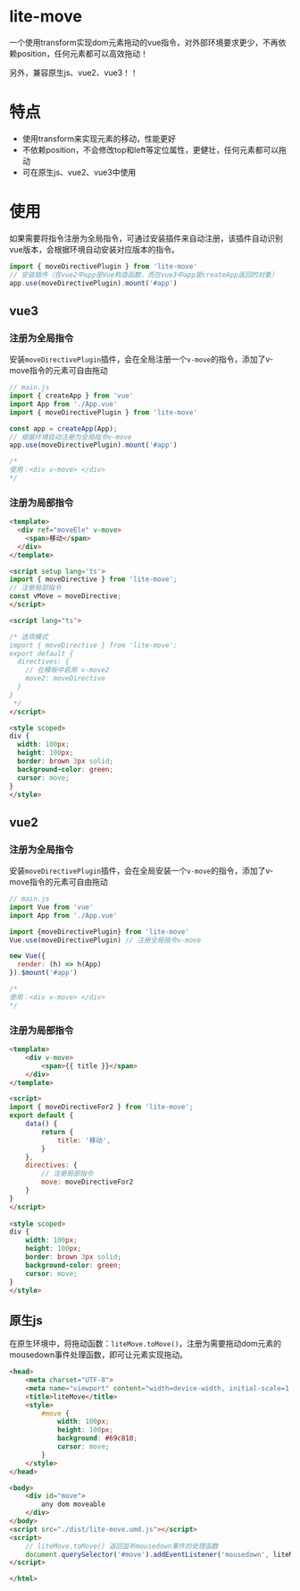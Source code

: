 # lite-move
一个使用transform实现dom元素拖动的vue指令，对外部环境要求更少，不再依赖position，任何元素都可以高效拖动！

另外，兼容原生js、vue2、vue3！！

# 特点

+ 使用transform来实现元素的移动，性能更好
+ 不依赖position，不会修改top和left等定位属性，更健壮，任何元素都可以拖动
+ 可在原生js、vue2、vue3中使用

# 使用

如果需要将指令注册为全局指令，可通过安装插件来自动注册，该插件自动识别vue版本，会根据环境自动安装对应版本的指令。

```js
import { moveDirectivePlugin } from 'lite-move'
// 安装插件（在vue2中app是Vue构造函数，而在vue3中app是createApp返回的对象）
app.use(moveDirectivePlugin).mount('#app')
```



## vue3

### 注册为全局指令

安装`moveDirectivePlugin`插件，会在全局注册一个`v-move`的指令，添加了v-move指令的元素可自由拖动

```js
// main.js
import { createApp } from 'vue'
import App from './App.vue'
import { moveDirectivePlugin } from 'lite-move'

const app = createApp(App);
// 根据环境自动注册为全局指令v-move
app.use(moveDirectivePlugin).mount('#app')

/*
使用：<div v-move> </div>
*/
```

### 注册为局部指令

```html
<template>
  <div ref="moveEle" v-move>
    <span>移动</span>
  </div>
</template>

<script setup lang='ts'>
import { moveDirective } from 'lite-move';
// 注册局部指令
const vMove = moveDirective;
</script>

<script lang="ts">

/* 选项模式
import { moveDirective } from 'lite-move';
export default {
  directives: {
    // 在模板中启用 v-move2
    move2: moveDirective
  }
}
 */
</script>

<style scoped>
div {
  width: 100px;
  height: 100px;
  border: brown 3px solid;
  background-color: green;
  cursor: move;
}
</style>
```



## vue2

### 注册为全局指令

安装`moveDirectivePlugin`插件，会在全局安装一个`v-move`的指令，添加了v-move指令的元素可自由拖动

```js
// main.js
import Vue from 'vue'
import App from './App.vue'

import {moveDirectivePlugin} from 'lite-move'
Vue.use(moveDirectivePlugin) // 注册全局指令v-move

new Vue({
  render: (h) => h(App)
}).$mount('#app')

/*
使用：<div v-move> </div>
*/
```

### 注册为局部指令

```html
<template>
    <div v-move>
        <span>{{ title }}</span>
    </div>
</template>

<script>
import { moveDirectiveFor2 } from 'lite-move';
export default {
    data() {
        return {
            title: '移动',
        }
    },
    directives: {
        // 注册局部指令
        move: moveDirectiveFor2
    }
}
</script>
  
<style scoped>
div {
    width: 100px;
    height: 100px;
    border: brown 3px solid;
    background-color: green;
    cursor: move;
}
</style>
```





## 原生js

在原生环境中，将拖动函数：`liteMove.toMove()`，注册为需要拖动dom元素的mousedown事件处理函数，即可让元素实现拖动。

```html
<head>
    <meta charset="UTF-8">
    <meta name="viewport" content="width=device-width, initial-scale=1.0">
    <title>liteMove</title>
    <style>
        #move {
            width: 100px;
            height: 100px;
            background: #69c810;
            cursor: move;
        }
    </style>
</head>

<body>
    <div id="move">
        any dom moveable
    </div>
</body>
<script src="./dist/lite-move.umd.js"></script>
<script>
    // liteMove.toMove() 返回监听mousedown事件的处理函数
    document.querySelector('#move').addEventListener('mousedown', liteMove.toMove())
</script>

</html>
```

